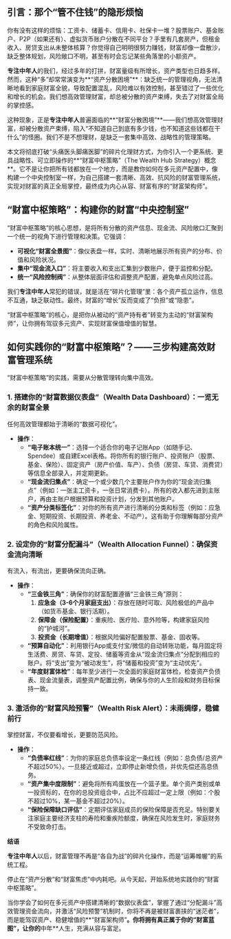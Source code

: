 ## **引言：那个“管不住钱”的隐形烦恼**

你有没有这样的烦恼：工资卡、储蓄卡、信用卡、社保卡一堆？股票账户、基金账户、P2P（如果还有）、虚拟货币账户分散在不同平台？手里有几套房产，但租金收入、房贷支出从未整体核算？你觉得自己明明很努力赚钱，财富却像一盘散沙，缺乏整体规划，风险敞口不明，甚至有时会忘记某些角落里的小额资产。

**专注中年人**的我们，经过多年的打拼，财富量级有所增长，资产类型也日趋多样。然而，这种“多”却常常演变为**“资产分散困境”**：缺乏统一的管理视角，无法清晰地看到家庭财富全貌，导致配置混乱，风险难以有效控制，甚至错过了一些优化和增长的机会。我们想高效管理财富，却总被分散的资产束缚，失去了对财富全局的掌控感。

这种现象，正是**专注中年人**普遍面临的**“财富分散困境”**——我们想高效管理财富，却被分散资产束缚，陷入“不知道自己到底有多少钱，也不知道这些钱都在干什么”的怪圈。我们不是不想理财，是缺乏一套集中高效、战略性的管理策略。

本文将彻底打破“头痛医头脚痛医脚”的碎片化理财方式，为你引入一个更系统、更具战略性、可立即操作的**“财富中枢策略”（The Wealth Hub Strategy）概念**。它不是让你把所有钱都放在一个地方，而是教你如何在多元资产配置中，像构建一个中央控制室一样，为自己搭建一套清晰、高效、抗风险的财富管理系统，实现对财富的真正全局掌控，最终成为内心从容、财富有序的“财富架构师”。

## **“财富中枢策略”：构建你的财富“中央控制室”**

“财富中枢策略”的核心思想，是将所有分散的资产信息、现金流、风险敞口汇聚到一个统一的视角下进行管理和决策。它强调：

* **可视化“财富全景图”**：像仪表盘一样，实时、清晰地展示所有资产的分布、价值和风险状况。
* **集中“现金流入口”**：将主要收入和支出汇集到少数账户，便于监控和分配。
* **统一“风险控制阀”**：从整体层面评估和调整资产配置，避免单点风险过高。

我们**专注中年人**常犯的错误，就是活在“碎片化管理”里：各个资产孤立运作，信息不互通，缺乏联动性。最终，财富的“增长”反而变成了“负担”或“隐患”。

“财富中枢策略”的核心，是把你从被动的“资产持有者”转变为主动的“财富架构师”，让你拥有驾驭多元资产、实现财富保值增值的智慧。

## **如何实践你的“财富中枢策略”？——三步构建高效财富管理系统**

“财富中枢策略”的实践，需要从分散管理转向集中高效。

### **1. 搭建你的“财富数据仪表盘”（Wealth Data Dashboard）：一览无余的财富全景**

任何高效管理都始于清晰的“数据可视化”。

* **操作**：
    * **“电子账本统一”**：选择一个适合你的电子记账App（如随手记、Spendee）或自建Excel表格。将你所有的银行账户、投资账户（股票、基金、保险）、固定资产（房产价值、车产）、负债（房贷、车贷、消费贷）等信息全部录入，并定期更新。
    * **“现金流归集点”**：确定一个或少数几个主要账户作为你的“现金流归集点”（例如：一张主工资卡，一张日常消费卡）。所有的收入都先进到主账户，再由主账户根据预算和投资计划，分发到其他账户。
    * **“资产分类标签化”**：对你的所有资产进行清晰的分类和标签（例如：应急金、短期投资、长期投资、养老金、不动产）。这有助于你理解每部分资产的角色和风险属性。

### **2. 设定你的“财富分配漏斗”（Wealth Allocation Funnel）：确保资金流向清晰**

有流入，有流出，更要确保流向正确。

* **操作**：
    * **“三金铁三角”**：确保你的财富配置遵循“三金铁三角”原则：
        1.  **应急金（3-6个月家庭支出）**：存放在随时可取、风险极低的产品中（如货币基金、银行活期）。
        2.  **保障金（保险配置）**：重疾险、医疗险、意外险等，构建家庭风险的“护城河”。
        3.  **投资金（长期增值）**：根据风险偏好配置股票、基金、固收等。
    * **“预算自动化”**：利用银行App或支付宝/微信的自动转账功能，每月固定将生活费、房贷、车贷、定投、储蓄等资金从“现金流归集点”分配到相应的账户。将“支出”变为“被动发生”，将“储蓄和投资”变为“主动优先”。
    * **“年度财富体检”**：每年至少进行一次全面的家庭财富体检，检查资产负债表、现金流量表，调整资产配置比例，确保与你的人生阶段和财务目标保持一致。

### **3. 激活你的“财富风险预警”（Wealth Risk Alert）：未雨绸缪，稳健前行**

掌控财富，不仅要看增长，更要防范风险。

* **操作**：
    * **“负债率红线”**：为你的家庭总负债率设定一条红线（例如：总负债/总资产不超过50%）。一旦接近或超过，立即停止新增负债，并优先偿还高息债务。
    * **“资产集中度限制”**：避免将所有鸡蛋放在一个篮子里。单个资产类别或单一投资标的，在你的总投资组合中，占比不应超过一定上限（例如：个股不超过10%，某一基金不超过20%）。
    * **“保险保障缺口评估”**：定期评估家庭成员的保险保障是否充足。特别要关注家庭主要经济支柱的寿险和重疾险额度，确保在风险发生时，家庭财务不受致命打击。

**结语**

**专注中年人**以后，财富管理不再是“各自为战”的碎片化操作，而是“运筹帷幄”的系统工程。

停止在“资产分散”和“财富焦虑”中内耗吧。从今天起，开始系统地实践你的“财富中枢策略”。

当你学会了如何在多元资产中搭建清晰的“数据仪表盘”，掌握了通过“分配漏斗”高效管理资金流向，并激活“风险预警”机制时，你将不再是被财富裹挟的“迷茫者”，而是能驾驭资产、稳健增值的**“财富架构师”**。你将拥有真正属于你的“财富蓝图”，让你的**中年**人生，充满从容与富足。

